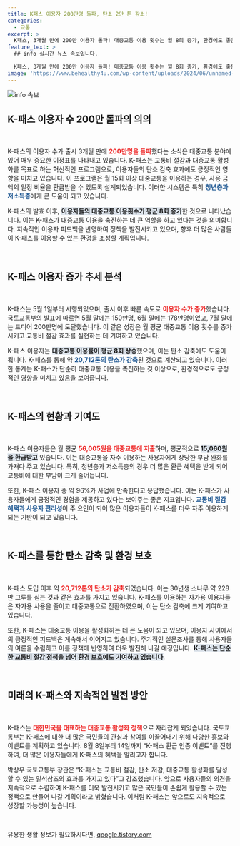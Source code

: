 ```yaml
---
title: K패스 이용자 200만명 돌파, 탄소 2만 톤 감소!
categories:
  - 교통
excerpt: >
  K패스, 3개월 만에 200만 이용자 돌파! 대중교통 이용 횟수는 월 8회 증가, 환경에도 좋은 효과로 약 2만 톤의 탄소 감축. 교통비 절감과 편리함으로 국민들에게 큰 호응을 받고 있다.
feature_text: >
  ## info 실시간 뉴스 속보입니다.

  K패스, 3개월 만에 200만 이용자 돌파! 대중교통 이용 횟수는 월 8회 증가, 환경에도 좋은 효과로 약 2만 톤의 탄소 감축. 교통비 절감과 편리함으로 국민들에게 큰 호응을 받고 있다.
image: 'https://www.behealthy4u.com/wp-content/uploads/2024/06/unnamed-file.png'
---
```


<p><img src="https://www.behealthy4u.com/wp-content/uploads/2024/06/unnamed-file.png" alt="info 속보" /></p>

<h2 data-ke-size="size26">K-패스 이용자 수 200만 돌파의 의의</h2>

<p data-ke-size="size16">&nbsp;</p>

<p>K-패스의 이용자 수가 출시 3개월 만에 <b><span style="color: #ee2323;">200만명을 돌파</span></b>했다는 소식은 대중교통 분야에 있어 매우 중요한 이정표를 나타내고 있습니다. K-패스는 교통비 절감과 대중교통 활성화를 목표로 하는 혁신적인 프로그램으로, 이용자들의 탄소 감축 효과에도 긍정적인 영향을 미치고 있습니다. 이 프로그램은 월 15회 이상 대중교통을 이용하는 경우, 사용 금액의 일정 비율을 환급받을 수 있도록 설계되었습니다. 이러한 시스템은 특히 <b><span style="color: #1a5490;">청년층과 저소득층</span></b>에게 큰 도움이 되고 있습니다. </p>

<p>K-패스의 발효 이후, <b><span style="background-color: #21538527;">이용자들의 대중교통 이용횟수가 평균 8회 증가</span></b>한 것으로 나타났습니다. 이는 K-패스가 대중교통 이용을 촉진하는 데 큰 역할을 하고 있다는 것을 의미합니다. 지속적인 이용자 피드백을 반영하여 정책을 발전시키고 있으며, 향후 더 많은 사람들이 K-패스를 이용할 수 있는 환경을 조성할 계획입니다.</p>

<p data-ke-size="size16">&nbsp;</p>

<h2 data-ke-size="size26">K-패스 이용자 증가 추세 분석</h2>

<p data-ke-size="size16">&nbsp;</p>

<p>K-패스는 5월 1일부터 시행되었으며, 출시 이후 빠른 속도로 <b><span style="color: #ee2323;">이용자 수가 증가</span></b>했습니다. 국토교통부의 발표에 따르면 5월 말에는 150만명, 6월 말에는 178만명이었고, 7월 말에는 드디어 200만명에 도달했습니다. 이 같은 성장은 월 평균 대중교통 이용 횟수를 증가시키고 교통비 절감 효과를 실현하는 데 기여하고 있습니다.</p>

<p>K-패스 이용자는 <b><span style="background-color: #21538527;">대중교통 이용률이 평균 8회 상승</span></b>했으며, 이는 탄소 감축에도 도움이 됩니다. K-패스를 통해 약 <b><span style="color: #1a5490;">20,712톤의 탄소가 감축</span></b>된 것으로 계산되고 있습니다. 이러한 통계는 K-패스가 단순히 대중교통 이용을 촉진하는 것 이상으로, 환경적으로도 긍정적인 영향을 미치고 있음을 보여줍니다. </p>

<p data-ke-size="size16">&nbsp;</p>

<h2 data-ke-size="size26">K-패스의 현황과 기여도</h2>

<p data-ke-size="size16">&nbsp;</p>

<p>K-패스 이용자들은 월 평균 <b><span style="color: #ee2323;">56,005원을 대중교통에 지출</span></b>하며, 평균적으로 <b><span style="background-color: #21538527;">15,060원을 환급받고</span></b> 있습니다. 이는 대중교통을 자주 이용하는 사용자에게 상당한 부담 완화를 가져다 주고 있습니다. 특히, 청년층과 저소득층의 경우 더 많은 환급 혜택을 받게 되어 교통비에 대한 부담이 크게 줄어듭니다.</p>

<p>또한, K-패스 이용자 중 약 96%가 사업에 만족한다고 응답했습니다. 이는 K-패스가 사용자들에게 긍정적인 경험을 제공하고 있다는 보여주는 좋은 지표입니다. <b><span style="color: #1a5490;">교통비 절감 혜택과 사용자 편리성</span></b>이 주 요인이 되어 많은 이용자들이 K-패스를 더욱 자주 이용하게 되는 기반이 되고 있습니다.</p>

<p data-ke-size="size16">&nbsp;</p>

<h2 data-ke-size="size26">K-패스를 통한 탄소 감축 및 환경 보호</h2>

<p data-ke-size="size16">&nbsp;</p>

<p>K-패스 도입 이후 약 <b><span style="color: #ee2323;">20,712톤의 탄소가 감축</span></b>되었습니다. 이는 30년생 소나무 약 228만 그루를 심는 것과 같은 효과를 가지고 있습니다. K-패스를 이용하는 자가용 이용자들은 자가용 사용을 줄이고 대중교통으로 전환하였으며, 이는 탄소 감축에 크게 기여하고 있습니다.</p>

<p>또한, K-패스는 대중교통 이용을 활성화하는 데 큰 도움이 되고 있으며, 이용자 사이에서의 긍정적인 피드백은 계속해서 이어지고 있습니다. 주기적인 설문조사를 통해 사용자들의 여론을 수렴하고 이를 정책에 반영하여 더욱 발전해 나갈 예정입니다. <b><span style="background-color: #21538527;">K-패스는 단순한 교통비 절감 정책을 넘어 환경 보호에도 기여하고 있습니다</span></b>.</p>

<p data-ke-size="size16">&nbsp;</p>

<h2 data-ke-size="size26">미래의 K-패스와 지속적인 발전 방안</h2>

<p data-ke-size="size16">&nbsp;</p>

<p>K-패스는 <b><span style="color: #ee2323;">대한민국을 대표하는 대중교통 활성화 정책</span></b>으로 자리잡게 되었습니다. 국토교통부는 K-패스에 대한 더 많은 국민들의 관심과 참여를 이끌어내기 위해 다양한 홍보와 이벤트를 계획하고 있습니다. 8월 8일부터 14일까지 “K-패스 환급 인증 이벤트”를 진행하여, 더 많은 이용자들에게 K-패스의 혜택을 알리고자 합니다.</p>

<p>박상우 국토교통부 장관은 “K-패스는 교통비 절감, 탄소 저감, 대중교통 활성화를 달성할 수 있는 일석삼조의 효과를 가지고 있다”고 강조했습니다. 앞으로 사용자들의 의견을 지속적으로 수렴하여 K-패스를 더욱 발전시키고 많은 국민들이 손쉽게 활용할 수 있는 정책으로 만들어 나갈 계획이라고 밝혔습니다. 이처럼 K-패스는 앞으로도 지속적으로 성장할 가능성이 높습니다. </p>

<p data-ke-size="size16">&nbsp;</p>
유용한 생활 정보가 필요하시다면, <a href="https://qoogle.tistory.com" rel="dofollow">qoogle.tistory.com</a>


